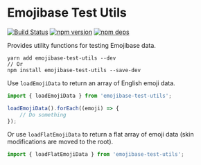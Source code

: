 # Emojibase Test Utils

[![Build Status](https://github.com/milesj/emojibase/workflows/Build/badge.svg)](https://github.com/milesj/emojibase/actions?query=branch%3Amaster)
[![npm version](https://badge.fury.io/js/emojibase-test-utils.svg)](https://www.npmjs.com/package/emojibase-test-utils)
[![npm deps](https://david-dm.org/milesj/emojibase.svg?path=packages/test-utils)](https://www.npmjs.com/package/emojibase-test-utils)

Provides utility functions for testing Emojibase data.

```
yarn add emojibase-test-utils --dev
// Or
npm install emojibase-test-utils --save-dev
```

Use `loadEmojiData` to return an array of English emoji data.

```ts
import { loadEmojiData } from 'emojibase-test-utils';

loadEmojiData().forEach((emoji) => {
	// Do something
});
```

Or use `loadFlatEmojiData` to return a flat array of emoji data (skin modifications are moved to the
root).

```ts
import { loadFlatEmojiData } from 'emojibase-test-utils';
```
